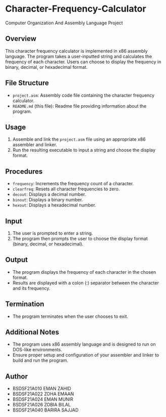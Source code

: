 # Character-Frequency-Calculator
Computer Organization And Assembly Language Project

## Overview

This character frequency calculator is implemented in x86 assembly language. The program takes a user-inputted string and calculates the frequency of each character. Users can choose to display the frequency in binary, decimal, or hexadecimal format.

## File Structure

- `project.asm`: Assembly code file containing the character frequency calculator.
- `README.md` (this file): Readme file providing information about the program.


## Usage

1. Assemble and link the `project.asm` file using an appropriate x86 assembler and linker.
2. Run the resulting executable to input a string and choose the display format.

## Procedures

- `frequency`: Increments the frequency count of a character.
- `clearfreq`: Resets all character frequencies to zero.
- `decout`: Displays a decimal number.
- `binout`: Displays a binary number.
- `hexout`: Displays a hexadecimal number.

## Input

1. The user is prompted to enter a string.
2. The program then prompts the user to choose the display format (binary, decimal, or hexadecimal).

## Output

- The program displays the frequency of each character in the chosen format.
- Results are displayed with a colon (:) separator between the character and its frequency.

## Termination

- The program terminates when the user chooses to exit.

## Additional Notes

- The program uses x86 assembly language and is designed to run on DOS-like environments.
- Ensure proper setup and configuration of your assembler and linker to build and run the program.


## Author

- BSDSF21A010 EMAN ZAHID
-	BSDSF21A022 ZOHA EMAAN
-	BSDSF21A024 EMAN MUNIR
-	BSDSF21A026 ZOBIA BILAL
-	BSDSF21A040 BARIRA SAJJAD




